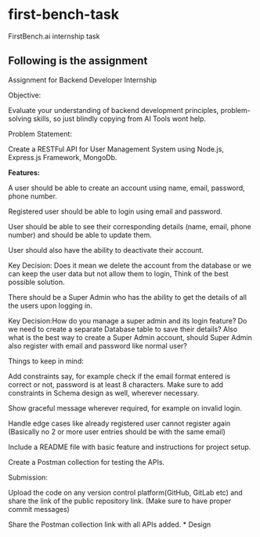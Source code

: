 # first-bench-task
FirstBench.ai internship task

## Following is the assignment
Assignment for Backend Developer Internship



Objective:

Evaluate your understanding of backend development principles, problem-solving skills, so just blindly copying from AI Tools wont help.



Problem Statement:

Create a RESTFul API for User Management System using Node.js, Express.js Framework, MongoDb.



__Features:__


A user should be able to create an account using name, email, password, phone number.


Registered user should be able to login using email and password.


User should be able to see their corresponding details (name, email, phone number) and should be able to update them.


User should also have the ability to deactivate their account. 

Key Decision: Does it mean we delete the account from the database or we can keep the user data but not allow them to login, Think of the best possible solution.


There should be a Super Admin who has the ability to get the details of all the users upon logging in.


Key Decision:How do you manage a super admin and its login feature? Do we need to create a separate Database table to save their details? Also what is the best way to create a Super Admin account, should Super Admin also register with email and password like normal user?









Things to keep in mind:


Add constraints say, for example check if the email format entered is correct or not, password is at least 8 characters. Make sure to add constraints in Schema design as well, wherever necessary.


Show graceful message wherever required, for example on invalid login.


Handle edge cases like already registered user cannot register again (Basically no 2 or more user entries should be with the same email)


Include a README file with basic feature and instructions for project setup.


Create a Postman collection for testing the APIs.



Submission:


Upload the code on any version control platform(GitHub, GitLab etc) and share the link of the public repository link. (Make sure to have proper commit messages)


Share the Postman collection link with all APIs added.
*
Design